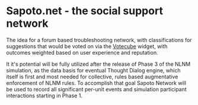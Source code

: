 # Sapoto.net - the social support network

The idea for a forum based troubleshooting network, with classifications for suggestions that would be voted on via the [Votecube](https://github.com/past-the-war-earth/votecube.com) widget, with outcomes weighted based on user experience and reputation.

It it's potential will be fully utilized after the release of Phase 3 of the NLNM simulation, as the data basis for eventual Thought Dialog engine, which itself is first and most needed for collective, rules based augmentative enforcement of NLNM rules. To accomplish that goal Sapoto Network will be used to record all significant per-unit events and simulation participant interactions starting in Phase 1.
